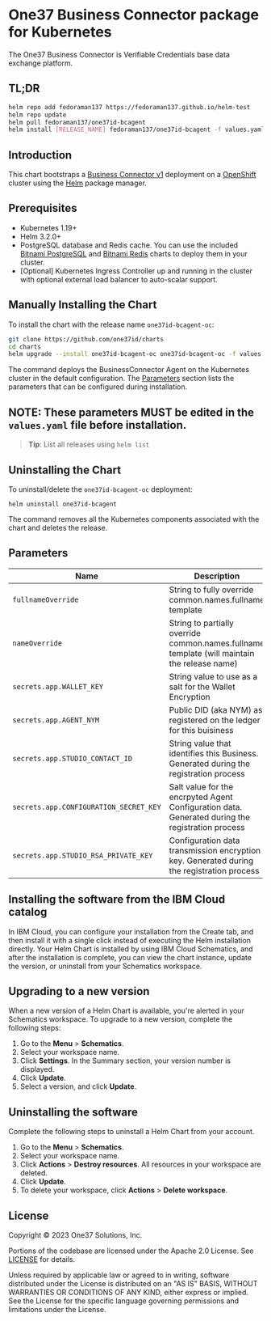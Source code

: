# One37 Business Connector package for Kubernetes

The One37 Business Connector is Verifiable Credentials base data exchange platform.

## TL;DR

```bash
helm repo add fedoraman137 https://fedoraman137.github.io/helm-test
helm repo update
helm pull fedoraman137/one37id-bcagent
helm install [RELEASE_NAME] fedoraman137/one37id-bcagent -f values.yaml
```

## Introduction

This chart bootstraps a [Business Connector v1]() deployment on a [OpenShift]() cluster using the [Helm](https://helm.sh) package manager.

## Prerequisites

- Kubernetes 1.19+
- Helm 3.2.0+
- PostgreSQL database and Redis cache. You can use the included [Bitnami PostgreSQL]() and [Bitnami Redis]() charts to deploy them in your cluster.
- [Optional] Kubernetes Ingress Controller up and running in the cluster with optional external load balancer to auto-scalar support.

## Manually Installing the Chart

To install the chart with the release name `one37id-bcagent-oc`:

```bash
git clone https://github.com/one37id/charts
cd charts
helm upgrade --install one37id-bcagent-oc one37id-bcagent-oc -f values.yaml
```

The command deploys the BusinessConnector Agent on the Kubernetes cluster in the default configuration. The [Parameters](#parameters) section lists the parameters that can be configured during installation.

## NOTE: These parameters MUST be edited in the `values.yaml` file before installation.

> **Tip**: List all releases using `helm list`

## Uninstalling the Chart

To uninstall/delete the `one37id-bcagent-oc` deployment:

```console
helm uninstall one37id-bcagent
```

The command removes all the Kubernetes components associated with the chart and deletes the release.

## Parameters

| Name                                  | Description                                                                                       | Value           |
| --------------------------------------| --------------------------------------------------------------------------------------------------| --------------- |
| `fullnameOverride`                    | String to fully override common.names.fullname template                                           | `""`            |
| `nameOverride`                        | String to partially override common.names.fullname template (will maintain the release name)      | `""`            |
| `secrets.app.WALLET_KEY`              | String value to use as a salt for the Wallet Encryption                                           | `""`            |
| `secrets.app.AGENT_NYM`               | Public DID (aka NYM) as registered on the ledger for this buisiness                               | `""`            |
| `secrets.app.STUDIO_CONTACT_ID`       | String value that identifies this Business. Generated during the registration process             | `""`            |
| `secrets.app.CONFIGURATION_SECRET_KEY`| Salt value for the encrpyted Agent Configuration data. Generated during the registration process  | `""`            |
| `secrets.app.STUDIO_RSA_PRIVATE_KEY`  | Configuration data transmission encryption key. Generated during the registration process         | `""`            |

## Installing the software from the IBM Cloud catalog

In IBM Cloud, you can configure your installation from the Create tab, and then install it with a single click instead of executing the Helm installation directly. Your Helm Chart is installed by using IBM Cloud Schematics, and after the installation is complete, you can view the chart instance, update the version, or uninstall from your Schematics workspace.

## Upgrading to a new version

When a new version of a Helm Chart is available, you're alerted in your Schematics workspace. To upgrade to a new version, complete the following steps:

1. Go to the **Menu** > **Schematics**.
2. Select your workspace name.
3. Click **Settings**. In the Summary section, your version number is displayed.
4. Click **Update**.
5. Select a version, and click **Update**.

## Uninstalling the software

Complete the following steps to uninstall a Helm Chart from your account.

1. Go to the **Menu** > **Schematics**.
2. Select your workspace name.
3. Click **Actions** > **Destroy resources**. All resources in your workspace are deleted.
4. Click **Update**.
5. To delete your workspace, click **Actions** > **Delete workspace**.

## License

Copyright &copy; 2023 One37 Solutions, Inc.

Portions of the codebase are licensed under the Apache 2.0 License. See [LICENSE](LICENSE) for details.

Unless required by applicable law or agreed to in writing, software
distributed under the License is distributed on an "AS IS" BASIS,
WITHOUT WARRANTIES OR CONDITIONS OF ANY KIND, either express or implied.
See the License for the specific language governing permissions and
limitations under the License.
